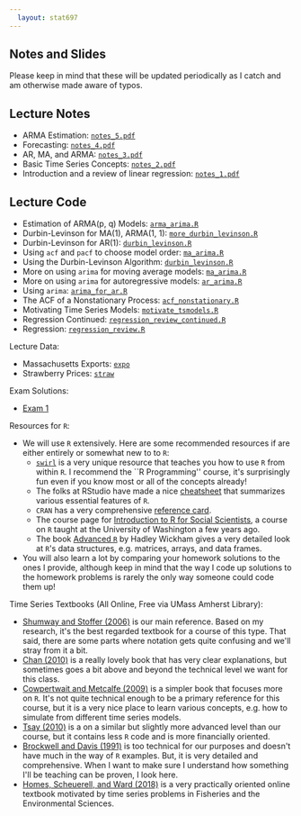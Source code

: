 ```yaml
---
  layout: stat697
---
```

  
Notes and Slides
-------

Please keep in mind that these will be updated periodically as I catch and am otherwise made aware of typos.

## Lecture Notes
* ARMA Estimation: [`notes_5.pdf`](https://maryclare.github.io/stat697/content/notes/notes_5.pdf)
* Forecasting: [`notes_4.pdf`](https://maryclare.github.io/stat697/content/notes/notes_4.pdf)
* AR, MA, and ARMA: [`notes_3.pdf`](https://maryclare.github.io/stat697/content/notes/notes_3.pdf)
* Basic Time Series Concepts: [`notes_2.pdf`](https://maryclare.github.io/stat697/content/notes/notes_2.pdf)
* Introduction and a review of linear regression: [`notes_1.pdf`](https://maryclare.github.io/stat697/content/notes/notes_1.pdf)

## Lecture Code
* Estimation of ARMA(p, q) Models: [`arma_arima.R`](https://maryclare.github.io/stat697/content/code/arma_arima.R)
* Durbin-Levinson for MA(1), ARMA(1, 1): [`more_durbin_levinson.R`](https://maryclare.github.io/stat697/content/code/more_durbin_levinson.R)
* Durbin-Levinson for AR(1): [`durbin_levinson.R`](https://maryclare.github.io/stat697/content/code/durbin_levinson.R)
* Using `acf` and `pacf` to choose model order: [`ma_arima.R`](https://maryclare.github.io/stat697/content/code/acf_pacf.R)
* Using the Durbin-Levinson Algorithm: [`durbin_levinson.R`](https://maryclare.github.io/stat697/content/code/durbin_levinson.R)
* More on using `arima` for moving average models: [`ma_arima.R`](https://maryclare.github.io/stat697/content/code/ma_arima.R)
* More on using `arima` for autoregressive models: [`ar_arima.R`](https://maryclare.github.io/stat697/content/code/ar_arima.R)
* Using `arima`: [`arima_for_ar.R`](https://maryclare.github.io/stat697/content/code/arima_for_ar.R)
* The ACF of a Nonstationary Process: [`acf_nonstationary.R`](https://maryclare.github.io/stat697/content/code/acf_nonstationary.R)
* Motivating Time Series Models: [`motivate_tsmodels.R`](https://maryclare.github.io/stat697/content/code/motivate_tsmodels.R)
* Regression Continued: [`regression_review_continued.R`](https://maryclare.github.io/stat697/content/code/regression_review_continued.R)
* Regression: [`regression_review.R`](https://maryclare.github.io/stat697/content/code/regression_review.R)

Lecture Data: 
* Massachusetts Exports: [`expo`](https://maryclare.github.io/stat697/content/data/expo.RData)
* Strawberry Prices: [`straw`](https://maryclare.github.io/stat697/content/data/straw.RData)

Exam Solutions:
* [Exam 1](https://maryclare.github.io/stat697/content/homework/exam_1_sol.pdf)

Resources for `R`:
* We will use `R` extensively. Here are some recommended resources if are either entirely or somewhat new to to `R`:
    - [`swirl`](https://swirlstats.com/students.html) is a very unique resource that teaches you how to use `R` from within `R`. I recommend the ``R Programming'' course, it's surprisingly fun even if you know most or all of the concepts already!
    - The folks at RStudio have made a nice [cheatsheet](https://www.rstudio.com/wp-content/uploads/2016/10/r-cheat-sheet-3.pdf) that summarizes various essential features of `R`.
    - `CRAN` has a very comprehensive [reference card](https://cran.r-project.org/doc/contrib/Short-refcard.pdf).
    - The course page for [Introduction to R for Social Scientists](https://rebeccaferrell.github.io/CSSS508/), a course on `R` taught at the University of Washington a few years ago.
    - The book [Advanced `R`](http://adv-r.had.co.nz) by Hadley Wickham gives a very detailed look at `R`'s data structures, e.g. matrices, arrays, and data frames.
* You will also learn a lot by comparing your homework solutions to the ones I provide, although keep in mind that the way I code up solutions to the homework problems is rarely the only way someone could code them up!

Time Series Textbooks (All Online, Free via UMass Amherst Library):
* [Shumway and Stoffer (2006)](https://link.springer.com/book/10.1007\%2F0-387-36276-2) is our main reference. Based on my research, it's the best regarded textbook for a course of this type. That said, there are some parts where notation gets quite confusing and we'll stray from it a bit.
* [Chan (2010)](https://onlinelibrary-wiley-com.proxy.library.cornell.edu/doi/book/10.1002/9781118032466) is a really lovely book that has very clear explanations, but sometimes goes a bit above and beyond the technical level we want for this class.
* [Cowpertwait and Metcalfe (2009)](https://link-springer-com.proxy.library.cornell.edu/book/10.1007\%2F978-0-387-88698-5) is a simpler book that focuses more on `R`. It's not quite technical enough to be a primary reference for this course, but it is a very nice place to learn various concepts, e.g. how to simulate from different time series models.
* [Tsay (2010)](https://onlinelibrary.wiley.com/doi/book/10.1002/9780470644560) is a on a similar but slightly more advanced level than our course, but it contains less `R` code and is more financially oriented.
* [Brockwell and Davis (1991)](https://www.springer.com/us/book/9780387974293) is too technical for our purposes and doesn't have much in the way of `R` examples. But, it is very detailed and comprehensive. When I want to make sure I understand how something I'll be teaching can be proven, I look here.
* [Homes, Scheuerell, and Ward (2018)](https://nwfsc-timeseries.github.io/stat697-labs/) is a very practically oriented online textbook motivated by time series problems in Fisheries and the Environmental Sciences.
